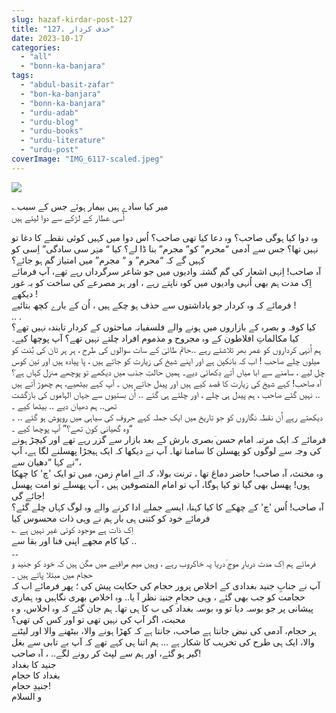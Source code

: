 ```yaml
---
slug: hazaf-kirdar-post-127
title: "127. حذف کردار"
date: 2023-10-17
categories: 
  - "all"
  - "bonn-ka-banjara"
tags: 
  - "abdul-basit-zafar"
  - "bon-ka-banjara"
  - "bonn-ka-banjara"
  - "urdu-adab"
  - "urdu-blog"
  - "urdu-books"
  - "urdu-literature"
  - "urdu-post"
coverImage: "IMG_6117-scaled.jpeg"
---
```


![](images/IMG_6117-300x200.jpeg)

؎میر کیا سادے ہیں بیمار ہوئے جس کے سبب  
اُسی عطار کے لڑکے سے دوا لیتے ہیں

وہ دوا کیا ہوگی صاحب؟ وہ دعا کیا تھی صاحب؟ اُس دوا میں کہیں کوئی نقطے کا دغا تو نہیں تھا؟ جس سے آدمی “محرم” کو” مجرم” بنا ڈا لے؟ کیا “ میؔر سی سادگی” اِسی کو کہیں گے کہ “محرم” و “ مجرم” میں امتیاز گم ہو جائے؟  
آہ صاحب! اِنہی اشعار کی گم گشتہ وادیوں میں جو شاعر سرگرداں رہے تھے، آپ فرمائے اِک مدت ہم بھی اُنہی وادیوں میں کوہ ناپتے رہے ، اور ہر مصرعے کی ساخت کو بہ غور دیکھے !  
فرمائے کہ وہ کردار جو یاداشتوں سے حذف ہو چکے ہیں ، اُن کے بارے کچھ بتائیے !  
.. .  
کیا کوفہ و بصرہ کے بازاروں میں ہونے والے فلسفیانہ مباحثوں کے کردار تابندہ نہیں تھے؟ کیا مکالماتِ افلاطون کے وہ مجروح و مذموم افراد چلتے نہیں تھے؟ آپ پوچھا کیے۔  
ہم اُنہی کرداروں کو عمر بھر تلاشتے رہے ..حاتم طائیؔ کے سات سوالوں کی طرح ، ہر ہر تان کی بُنت کو میلوں چلے صاحب ! اب کہ بانکپن ہے اور اپنے شیخ کی زیارت کو جاتے ہیں ، پا پیادہ ہیں اور تین کوس چل لیے ، سامنے سے ابا میاں آتے دِکھائی دیے۔ ہمیں حالتِ جذب میں دیکھے تو پوچھے منزل کہاں ہے؟ آہ صاحب! کہے شیخ کی زیارت کا قصد کیے ہیں اور پیدل جاتے ہیں ۔ آپ کہے بیٹھیے، ہم چھوڑ آتے ہیں .. نہیں گئے صاحب ، ہم پیدل ہی چلے ، اور چلتے ہی گئے .. اُن بستیوں سے جہاں الہاموں کی بازگشت تھی.. ہم دھیان دیے .. بیٹھا کیے ۔  
دیکھتے رہے اُن نقطہ نگاروں کو جو تاریخ میں ایک جملہ کہے حروف کی سیاہی میں روپوش ہو گئے .. ۔ “وہ گھیانی کون تھے؟” آپ پوچھا کیے ۔  
فرمائے کہ ایک مرتبہ امام حسن ؔبصری بارش کے بعد بازار سے گزر رہے تھے اور کیچڑ ہونے کی وجہ سے لوگوں کو پھسلن کا سامنا تھا۔ آپ نے دیکھا کہ ایک ہیجڑا پھسلنے لگا ہے، آپ نے کہا “دھیان سے”،  
وہ مخنث، آہ صاحب! حاضر دماغ تھا ، ترنت بولا، کہ ائے امامِ زمن، میں تو ایک 'چ' کا چھکا ہوں! پھسل بھی گیا تو کیا ہوگا، آپ تو امام المتصوفین ہیں ، آپ پھسلے تو امت پھسل جائے گی!  
آہ صاحب! اُس 'چ' کے چھکے کا کیا کہنا، ایسے جملے ادا کرنے والے وہ لوگ کہاں چلے گئے؟  
فرمائے خود کو کتنی ہی بار ہم نے وہی ذات محسوس کیا  
؎ اِک ذات ہے موجود کوئی غیر نہیں ہے  
کیا کام مجھے اپنی فنا اور بقا سے ..  
۔۔  
فرمائے ہم اِک مدت دربارِ موجِ ؔدریا پہ خاکروب رہے ، وہیں میم مراقبے میں مگن ہیں کہ خود کو جنید و حجام میں مبتلا پاتے ہیں ۔  
آپ نے جنابِ جنید بغدادی کے اخلاص پرور حجام کی حکایت پیش کی ؛ پھر فرمائے اب کہ حجامت کو جب بھی گئے ، وہی حجامِ جنیدؔ نظر آ یا.. وہ اخلاص بھری نگاہیں وہ ہماری پیشانی پر جو بوسہ دیا تو وہ بوسہ بغداد کی ب کا ہی تھا۔ ہم جان گئے کہ وہ اخلاس، و ہ محبت، اگر آپ کی نہیں تھی تو اور کس کی تھی؟  
ہر حجام، آدمی کی نبض جانتا ہے صاحب، جانتا ہے کہ کھڑا ہونے والا، بیٹھنے والا اور لیٹنے والا، ایک ہی طرح کی تخریب کا شکار ہے … ہم اتنا ہی کہے تھے کہ آپ بے تابی سے بغل گیر ہو گئے، اور ہم سے لپٹ کر رونے لگے.. ، آہ صاحب!  
جنید کا بغداد  
بغداد کا حجام  
جنیدِ حجام!  
و السلام

